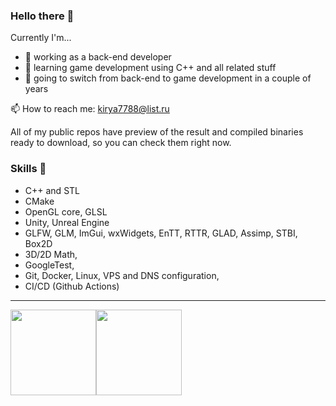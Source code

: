 ### Hello there 👋

Currently I'm...
- 💼 working as a back-end developer
- 🌱 learning game development using C++ and all related stuff
- 🔭 going to switch from back-end to game development in a couple of years

📫 How to reach me: kirya7788@list.ru

All of my public repos have preview of the result and compiled binaries ready to download, so you can check them right now.

### Skills 🧠
  - C++ and STL
  - CMake
  - OpenGL core, GLSL
  - Unity, Unreal Engine
  - GLFW, GLM, ImGui, wxWidgets, EnTT, RTTR, GLAD, Assimp, STBI, Box2D
  - 3D/2D Math,
  - GoogleTest,
  - Git, Docker, Linux, VPS and DNS configuration,
  - CI/CD (Github Actions)

<hr/>
<a href="https://www.adamalston.com/"><img height="137px" src="https://github-readme-stats.vercel.app/api?username=lackym&hide_title=true&hide_border=true&show_icons=true&include_all_commits=true&count_private=true&line_height=21&theme=graywhite" /><!-- wi*quL3fcV --><img height="137px" src="https://github-readme-stats.vercel.app/api/top-langs/?username=lackym&hide=c,shaderlab&hide_title=true&hide_border=true&layout=compact&langs_count=6&exclude_repo=comp426,Redventures-Movie-Quotes&theme=graywhite" /></a>

<!--
**Lackym/Lackym** is a ✨ _special_ ✨ repository because its `README.md` (this file) appears on your GitHub profile.

Here are some ideas to get you started:

- 🔭 I’m currently working on ...
- 🌱 I’m currently learning ...
- 👯 I’m looking to collaborate on ...
- 🤔 I’m looking for help with ...
- 💬 Ask me about ...
- 📫 How to reach me: ...
- 😄 Pronouns: ...
- ⚡ Fun fact: ...
-->
